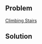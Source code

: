 ## Problem

[Climbing Stairs](https://leetcode.com/explore/interview/card/top-interview-questions-easy/97/dynamic-programming/569/)

## Solution